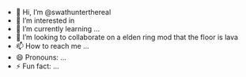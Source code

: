 - 👋 Hi, I’m @swathunterthereal
- 👀 I’m interested in 
- 🌱 I’m currently learning ...
- 💞️ I’m looking to collaborate on a elden ring mod that the floor is lava
- 📫 How to reach me ...
- 😄 Pronouns: ...
- ⚡ Fun fact: ...

<!---
swathunterthereal/swathunterthereal is a ✨ special ✨ repository because its `README.md` (this file) appears on your GitHub profile.
You can click the Preview link to take a look at your changes.
--->
